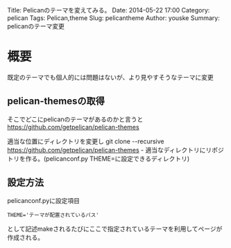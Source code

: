 Title: Pelicanのテーマを変えてみる。
Date: 2014-05-22 17:00
Category: pelican
Tags: Pelican,theme
Slug: pelicantheme
Author: youske
Summary: pelicanのテーマ変更

# 概要
既定のテーマでも個人的には問題はないが、より見やすそうなテーマに変更


## pelican-themesの取得
そこでどこにpelicanのテーマがあるのかと言うと
https://github.com/getpelican/pelican-themes

適当な位置にディレクトリを変更し
    git clone --recursive https://github.com/getpelican/pelican-themes 
    - 適当なディレクトリにリポジトリを作る。(pelicanconf.py THEME=に設定できるディレクトリ)


## 設定方法
pelicanconf.pyに設定項目

    THEME='テーマが配置されているパス'

として記述makeされるたびにここで指定されているテーマを利用してページが作成される。


